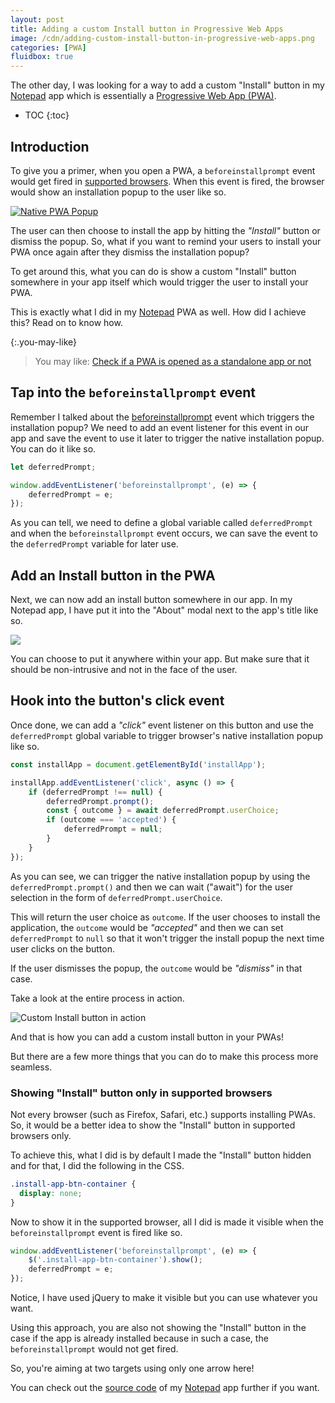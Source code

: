 ```yaml
---
layout: post
title: Adding a custom Install button in Progressive Web Apps
image: /cdn/adding-custom-install-button-in-progressive-web-apps.png
categories: [PWA]
fluidbox: true
---
```


The other day, I was looking for a way to add a custom "Install" button in my [Notepad](https://notepad.js.org/) app which is essentially a [Progressive Web App (PWA)](https://web.dev/progressive-web-apps/).

* TOC
{:toc}

## Introduction

To give you a primer, when you open a PWA, a `beforeinstallprompt` event would get fired in [supported browsers](https://developer.mozilla.org/en-US/docs/Web/API/BeforeInstallPromptEvent#browser_compatibility). When this event is fired, the browser would show an installation popup to the user like so. 

[![Native PWA Popup](/images/native-pwa-popup.png)](/images/native-pwa-popup.png)

The user can then choose to install the app by hitting the *"Install"* button or dismiss the popup. So, what if you want to remind your users to install your PWA once again after they dismiss the installation popup? 

To get around this, what you can do is show a custom "Install" button somewhere in your app itself which would trigger the user to install your PWA.

This is exactly what I did in my [Notepad](https://notepad.js.org/) PWA as well. How did I achieve this? Read on to know how.

{:.you-may-like}
> You may like: [Check if a PWA is opened as a standalone app or not](/check-if-pwa-opened-as-standalone-app/)

## Tap into the `beforeinstallprompt` event

Remember I talked about the [beforeinstallprompt](https://developer.mozilla.org/en-US/docs/Web/API/BeforeInstallPromptEvent) event which triggers the installation popup? We need to add an event listener for this event in our app and save the event to use it later to trigger the native installation popup. You can do it like so.

```js
let deferredPrompt;

window.addEventListener('beforeinstallprompt', (e) => {
    deferredPrompt = e;
});
```

As you can tell, we need to define a global variable called `deferredPrompt` and when the `beforeinstallprompt` event occurs, we can save the event to the `deferredPrompt` variable for later use.

## Add an Install button in the PWA

Next, we can now add an install button somewhere in our app. In my Notepad app, I have put it into the "About" modal next to the app's title like so.

[![](/images/custom-install-button.png)](/images/custom-install-button.png)

You can choose to put it anywhere within your app. But make sure that it should be non-intrusive and not in the face of the user.

## Hook into the button's click event

Once done, we can add a *"click"* event listener on this button and use the `deferredPrompt` global variable to trigger browser's native installation popup like so.

```js
const installApp = document.getElementById('installApp');

installApp.addEventListener('click', async () => {
    if (deferredPrompt !== null) {
        deferredPrompt.prompt();
        const { outcome } = await deferredPrompt.userChoice;
        if (outcome === 'accepted') {
            deferredPrompt = null;
        }
    }
});
```

As you can see, we can trigger the native installation popup by using the `deferredPrompt.prompt()` and then we can wait ("await") for the user selection in the form of `deferredPrompt.userChoice`.

This will return the user choice as `outcome`. If the user chooses to install the application, the `outcome` would be *"accepted"* and then we can set `deferredPrompt` to `null` so that it won't trigger the install popup the next time user clicks on the button.

If the user dismisses the popup, the `outcome` would be *"dismiss"* in that case.

Take a look at the entire process in action.

![Custom Install button in action](/images/custom-install-in-action.gif)

And that is how you can add a custom install button in your PWAs!

But there are a few more things that you can do to make this process more seamless.

### Showing "Install" button only in supported browsers

Not every browser (such as Firefox, Safari, etc.) supports installing PWAs. So, it would be a better idea to show the "Install" button in supported browsers only.

To achieve this, what I did is by default I made the "Install" button hidden and for that, I did the following in the CSS.

```css
.install-app-btn-container {
  display: none;
}
```

Now to show it in the supported browser, all I did is made it visible when the `beforeinstallprompt` event is fired like so.

```js
window.addEventListener('beforeinstallprompt', (e) => {
    $('.install-app-btn-container').show();
    deferredPrompt = e;
});
```

Notice, I have used jQuery to make it visible but you can use whatever you want.

Using this approach, you are also not showing the "Install" button in the case if the app is already installed because in such a case, the `beforeinstallprompt` would not get fired. 

So, you're aiming at two targets using only one arrow here!

You can check out the [source code](https://github.com/amitmerchant1990/notepad) of my [Notepad](https://notepad.js.org/) app further if you want.